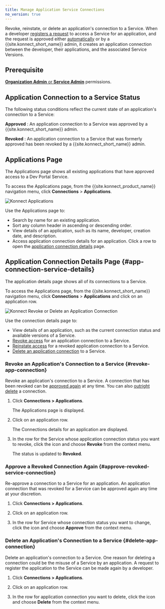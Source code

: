 ```yaml
---
title: Manage Application Service Connections
no_version: true
---
```


Revoke, reinstate, or delete an application's connection to a Service. When a developer
[registers a request](/konnect/legacy/dev-portal/applications/dev-reg-app-service) to access a Service for an
application, and the request is approved either [automatically](/konnect/legacy/dev-portal/access-and-approval/auto-approve-devs-apps)
or by a {{site.konnect_short_name}} admin, it creates an application connection between the
developer, their applications, and the associated Service Versions.

<!---When the state of the application changes, an email is sent to the developer to notify
them about the change in status.--->

## Prerequisite

[**Organization Admin** or **Service Admin**](/konnect/legacy/org-management/users-and-roles)
permissions.

## Application Connection to a Service Status

The following status conditions reflect the current state of an application's connection to a Service:

**Approved**
: An application connection to a Service was approved by a {{site.konnect_short_name}} admin.

**Revoked**
: An application connection to a Service that was formerly approved has been revoked by a
{{site.konnect_short_name}} admin.

## Applications Page

The Applications page shows all existing applications that have approved access to a Dev Portal Service.

To access the Applications page, from the {{site.konnect_product_name}} navigation menu,
click **Connections** > **Applications**.

![Konnect Applications](/assets/images/docs/konnect/konnect-apps-page.png)

Use the Applications page to:

- Search by name for an existing application.
- Sort any column header in ascending or descending order.
- View details of an application, such as its name, developer, creation date, and description.
- Access application connection details for an application. Click a row to open the
  [application connection details](#app-connection-service-details) page.

## Application Connection Details Page {#app-connection-service-details}

The application details page shows all of its connections to a Service.

To access the Applications page, from the {{site.konnect_short_name}} navigation menu,
click **Connections** > **Applications** and click on an application row.

![Konnect Revoke or Delete an Application Connection](/assets/images/docs/konnect/konnect-revoke-delete-app-connection.png)

Use the connection details page to:

- View details of an application, such as the current connection status and available versions of a Service.
- [Revoke access](#revoke-app-connection) for an application connection to a Service.
- [Reinstate access](#approve-revoked-service-connection) for a revoked application connection to a Service.
- [Delete an application connection](#delete-app-connection) to a Service.

### Revoke an Application's Connection to a Service {#revoke-app-connection}

Revoke an application's connection to a Service. A connection that has been revoked can be
[approved again](#approve-revoked-service-connection) at any time. You can also
[outright delete](#delete-app-connection) a connection.

1. Click **Connections > Applications**.

   The Applications page is displayed.

2. Click on an application row.

   The Connections details for an application are displayed.

3. In the row for the Service whose application connection status you want to revoke, click the icon and
   choose **Revoke** from the context menu.

   The status is updated to **Revoked**.

### Approve a Revoked Connection Again {#approve-revoked-service-connection}

Re-approve a connection to a Service for an application. An application connection
that was revoked for a Service can be approved again any time at your discretion.

1. Click **Connections > Applications**.

2. Click on an application row.

3. In the row for Service whose connection status you want to change, click the
icon and choose **Approve** from the context menu.

### Delete an Application's Connection to a Service {#delete-app-connection}

Delete an application's connection to a Service. One reason for deleting a connection
could be the misuse of a Service by an application. A request to register the application
to the Service can be made again by a developer.

1. Click **Connections > Applications**.

2. Click on an application row.

3. In the row for application connection you want to delete, click the icon and choose **Delete** from the
   context menu.
